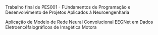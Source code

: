 Trabalho final de PES001 - FUndamentos de Programação e Desenvolvimento de Projetos Aplicados à Neuroengenharia

Aplicação de Modelo de Rede Neural Convolucional EEGNet em Dados Eletroencéfalográficos de Imagética Motora
